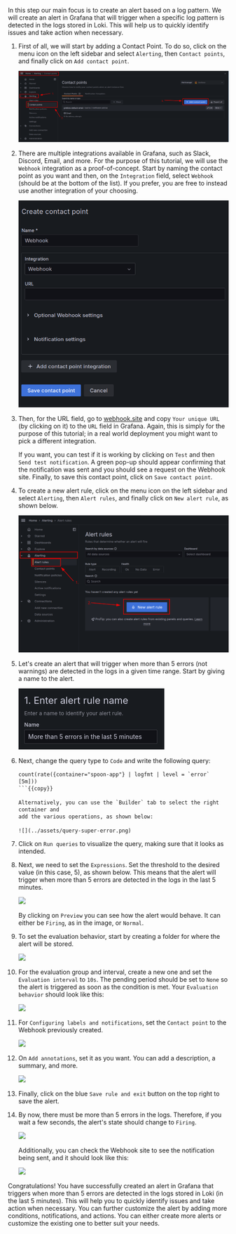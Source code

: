 In this step our main focus is to create an alert based on a log pattern.
We will create an alert in Grafana that will trigger when a specific log pattern is detected
in the logs stored in Loki.
This will help us to quickly identify issues and take action when necessary.

1. First of all, we will start by adding a Contact Point.
   To do so, click on the menu icon on the left sidebar and select `Alerting`,
   then `Contact points`, and finally click on `Add contact point`.

   ![](../assets/add-contact-point.png)

2. There are multiple integrations available in Grafana, such as Slack, Discord, Email, and more.
   For the purpose of this tutorial, we will use the `Webhook` integration as a proof-of-concept.
   Start by naming the contact point as you want and then, on the `Integration` field,
   select `Webhook` (should be at the bottom of the list).
   If you prefer, you are free to instead use another integration of your choosing.

   ![](../assets/webhook.png)

3. Then, for the URL field, go to [webhook.site](https://webhook.site/) and copy
   `Your unique URL` (by clicking on it) to the `URL` field in Grafana.
   Again, this is simply for the purpose of this tutorial; in a real world deployment you might
   want to pick a different integration.

   If you want, you can test if it is working by clicking on `Test` and then
   `Send test notification`.
   A green pop-up should appear confirming that the notification was sent and you should see
   a request on the Webhook site.
   Finally, to save this contact point, click on `Save contact point`.

4. To create a new alert rule, click on the menu icon on the left sidebar and select `Alerting`,
   then `Alert rules`, and finally click on `New alert rule`, as shown below.

   ![](../assets/new-alert-rule.png)

5. Let's create an alert that will trigger when more than 5 errors (not warnings) are detected
   in the logs in a given time range.
   Start by giving a name to the alert.

   ![](../assets/more-than-five.png)

6. Next, change the query type to `Code` and write the following query:

   ```
   count(rate({container="spoon-app"} | logfmt | level = `error` [5m]))
   ```{{copy}}

   Alternatively, you can use the `Builder` tab to select the right container and
   add the various operations, as shown below:

   ![](../assets/query-super-error.png)

7. Click on `Run queries` to visualize the query, making sure that it looks as intended.

8. Next, we need to set the `Expressions`. Set the threshold to the desired value
   (in this case, 5), as shown below.
   This means that the alert will trigger when more than 5 errors are detected in the logs
   in the last 5 minutes.

   ![](../assets/five.png)

   By clicking on `Preview` you can see how the alert would behave.
   It can either be `Firing`, as in the image, or `Normal`.

9. To set the evaluation behavior, start by creating a folder for where the alert will be stored.

   ![](../assets/new-folder.png)

10. For the evaluation group and interval, create a new one and set the `Evaluation interval`
    to `10s`.
    The pending period should be set to `None` so the alert is triggered as soon as the
    condition is met.
    Your `Evaluation behavior` should look like this:

    ![](../assets/evaluation.png)

11. For `Configuring labels and notifications`, set the `Contact point` to the Webhook previously
    created.

    ![](../assets/contact-point.png)

12. On `Add annotations`, set it as you want. You can add a description, a summary, and more.

    ![](../assets/annotations.png)

13. Finally, click on the blue `Save rule and exit` button on the top right to save the alert.

14. By now, there must be more than 5 errors in the logs.
    Therefore, if you wait a few seconds, the alert's state should change to `Firing`.

    ![](../assets/firing.png)

    Additionally, you can check the Webhook site to see the notification being sent,
    and it should look like this:

    ![](../assets/webhook-request.png)

Congratulations!
You have successfully created an alert in Grafana that triggers when more than
5 errors are detected in the logs stored in Loki (in the last 5 minutes).
This will help you to quickly identify issues and take action when necessary.
You can further customize the alert by adding more conditions,
notifications, and actions.
You can either create more alerts or customize the existing one to better suit your needs.

